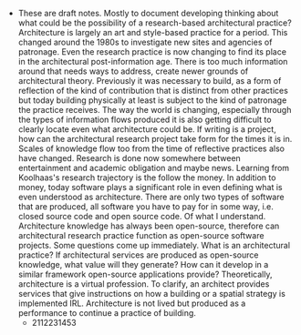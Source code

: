 * These are draft notes. Mostly to document developing thinking about what could be the possibility of a research-based architectural practice? Architecture is largely an art and style-based practice for a period. This changed around the 1980s to investigate new sites and agencies of patronage. Even the research practice is now changing to find its place in the architectural post-information age. There is too much information around that needs ways to address, create newer grounds of architectural theory. Previously it was necessary to build, as a form of reflection of the kind of contribution that is distinct from other practices but today building physically at least is subject to the kind of patronage the practice receives. The way the world is changing, especially through the types of information flows produced it is also getting difficult to clearly locate even what architecture could be. If writing is a project, how can the architectural research project take form for the times it is in. Scales of knowledge flow too from the time of reflective practices also have changed. Research is done now somewhere between entertainment and academic obligation and maybe news. Learning from Koolhaas's research trajectory is the follow the money. In addition to money, today software plays a significant role in even defining what is even understood as architecture. There are only two types of software that are produced, all software you have to pay for in some way, i.e. closed source code and open source code. Of what I understand. Architecture knowledge has always been open-source, therefore can architectural research practice function as open-source software projects. Some questions come up immediately. What is an architectural practice? If architectural services are produced as open-source knowledge, what value will they generate? How can it develop in a similar framework open-source applications provide? Theoretically, architecture is a virtual profession. To clarify, an architect provides services that give instructions on how a building or a spatial strategy is implemented IRL. Architecture is not lived but produced as a performance to continue a practice of building.
  * 2112231453
